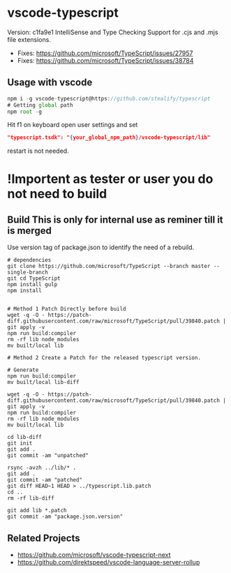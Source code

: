 # vscode-typescript
Version: c1fa9e1
IntelliSense and Type Checking Support for .cjs and .mjs file extensions.

- Fixes: https://github.com/microsoft/TypeScript/issues/27957
- Fixes: https://github.com/microsoft/TypeScript/issues/38784



## Usage with vscode

```js
npm i -g vscode-typescript@https://github.com/stealify/typescript
# Getting global path
npm root -g
```

Hit f1 on keyboard open user settings and set 

```json
"typescript.tsdk": "{your_global_npm_path}/vscode-typescript/lib"
```

restart is not needed.






# !Importent as tester or user you do not need to build
















## Build This is only for internal use as reminer till it is merged
Use version tag of package.json to identify the need of a rebuild.

```
# dependencies
git clone https://github.com/microsoft/TypeScript --branch master --single-branch
git cd TypeScript
npm install gulp
npm install


# Method 1 Patch Directly before build
wget -q -O - https://patch-diff.githubusercontent.com/raw/microsoft/TypeScript/pull/39840.patch | git apply -v
npm run build:compiler
rm -rf lib node_modules
mv built/local lib

# Method 2 Create a Patch for the released typescript version.

# Generate 
npm run build:compiler
mv built/local lib-diff

wget -q -O - https://patch-diff.githubusercontent.com/raw/microsoft/TypeScript/pull/39840.patch | git apply -v
npm run build:compiler
rm -rf lib node_modules 
mv built/local lib

cd lib-diff
git init
git add .
git commit -am "unpatched"

rsync -avzh ../lib/* .
git add .
git commit -am "patched"
git diff HEAD~1 HEAD > ../typescript.lib.patch
cd ..
rm -rf lib-diff

git add lib *.patch
git commit -am "package.json.version"
```


## Related Projects
- https://github.com/microsoft/vscode-typescript-next
- https://github.com/direktspeed/vscode-language-server-rollup
